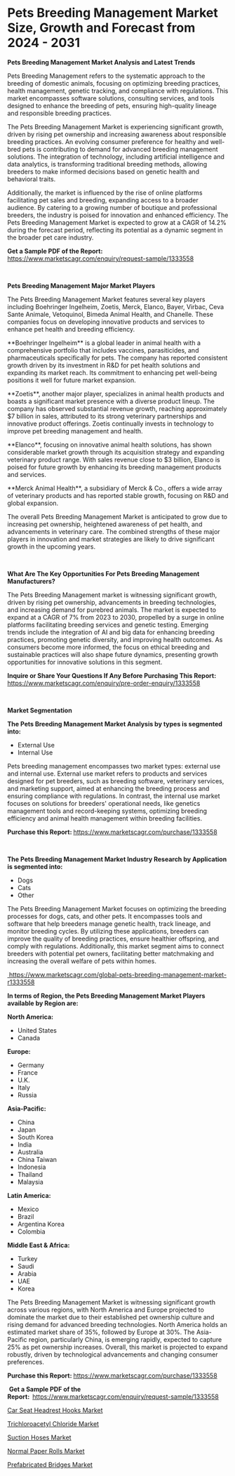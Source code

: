 <p><h1>Pets Breeding Management Market Size, Growth and Forecast from 2024 - 2031</h1></p><p><strong>Pets Breeding Management Market Analysis and Latest Trends</strong></p>
<p><p>Pets Breeding Management refers to the systematic approach to the breeding of domestic animals, focusing on optimizing breeding practices, health management, genetic tracking, and compliance with regulations. This market encompasses software solutions, consulting services, and tools designed to enhance the breeding of pets, ensuring high-quality lineage and responsible breeding practices.</p><p>The Pets Breeding Management Market is experiencing significant growth, driven by rising pet ownership and increasing awareness about responsible breeding practices. An evolving consumer preference for healthy and well-bred pets is contributing to demand for advanced breeding management solutions. The integration of technology, including artificial intelligence and data analytics, is transforming traditional breeding methods, allowing breeders to make informed decisions based on genetic health and behavioral traits.</p><p>Additionally, the market is influenced by the rise of online platforms facilitating pet sales and breeding, expanding access to a broader audience. By catering to a growing number of boutique and professional breeders, the industry is poised for innovation and enhanced efficiency. The Pets Breeding Management Market is expected to grow at a CAGR of 14.2% during the forecast period, reflecting its potential as a dynamic segment in the broader pet care industry.</p></p>
<p><strong>Get a Sample PDF of the Report:&nbsp;</strong> <a href="https://www.marketscagr.com/enquiry/request-sample/1333558?utm_campaign=1126&utm_medium=2&utm_source=Github&utm_content=ia&utm_term=12122024&utm_id=pets-breeding-management">https://www.marketscagr.com/enquiry/request-sample/1333558</a></p>
<p>&nbsp;</p>
<p><strong>Pets Breeding Management Major Market Players</strong></p>
<p><p>The Pets Breeding Management Market features several key players including Boehringer Ingelheim, Zoetis, Merck, Elanco, Bayer, Virbac, Ceva Sante Animale, Vetoquinol, Bimeda Animal Health, and Chanelle. These companies focus on developing innovative products and services to enhance pet health and breeding efficiency.</p><p>**Boehringer Ingelheim** is a global leader in animal health with a comprehensive portfolio that includes vaccines, parasiticides, and pharmaceuticals specifically for pets. The company has reported consistent growth driven by its investment in R&D for pet health solutions and expanding its market reach. Its commitment to enhancing pet well-being positions it well for future market expansion.</p><p>**Zoetis**, another major player, specializes in animal health products and boasts a significant market presence with a diverse product lineup. The company has observed substantial revenue growth, reaching approximately $7 billion in sales, attributed to its strong veterinary partnerships and innovative product offerings. Zoetis continually invests in technology to improve pet breeding management and health.</p><p>**Elanco**, focusing on innovative animal health solutions, has shown considerable market growth through its acquisition strategy and expanding veterinary product range. With sales revenue close to $3 billion, Elanco is poised for future growth by enhancing its breeding management products and services.</p><p>**Merck Animal Health**, a subsidiary of Merck & Co., offers a wide array of veterinary products and has reported stable growth, focusing on R&D and global expansion. </p><p>The overall Pets Breeding Management Market is anticipated to grow due to increasing pet ownership, heightened awareness of pet health, and advancements in veterinary care. The combined strengths of these major players in innovation and market strategies are likely to drive significant growth in the upcoming years.</p></p>
<p>&nbsp;</p>
<p><strong>What Are The Key Opportunities For Pets Breeding Management Manufacturers?</strong></p>
<p><p>The Pets Breeding Management market is witnessing significant growth, driven by rising pet ownership, advancements in breeding technologies, and increasing demand for purebred animals. The market is expected to expand at a CAGR of 7% from 2023 to 2030, propelled by a surge in online platforms facilitating breeding services and genetic testing. Emerging trends include the integration of AI and big data for enhancing breeding practices, promoting genetic diversity, and improving health outcomes. As consumers become more informed, the focus on ethical breeding and sustainable practices will also shape future dynamics, presenting growth opportunities for innovative solutions in this segment.</p></p>
<p><strong>Inquire or Share Your Questions If Any Before Purchasing This Report:</strong> <a href="https://www.marketscagr.com/enquiry/pre-order-enquiry/1333558?utm_campaign=1126&utm_medium=2&utm_source=Github&utm_content=ia&utm_term=12122024&utm_id=pets-breeding-management">https://www.marketscagr.com/enquiry/pre-order-enquiry/1333558</a></p>
<p>&nbsp;</p>
<p><strong>Market Segmentation</strong></p>
<p><strong>The Pets Breeding Management Market Analysis by types is segmented into:</strong></p>
<p><ul><li>External Use</li><li>Internal Use</li></ul></p>
<p><p>Pets breeding management encompasses two market types: external use and internal use. External use market refers to products and services designed for pet breeders, such as breeding software, veterinary services, and marketing support, aimed at enhancing the breeding process and ensuring compliance with regulations. In contrast, the internal use market focuses on solutions for breeders' operational needs, like genetics management tools and record-keeping systems, optimizing breeding efficiency and animal health management within breeding facilities.</p></p>
<p><strong>Purchase this Report:&nbsp;</strong><a href="https://www.marketscagr.com/purchase/1333558?utm_campaign=1126&utm_medium=2&utm_source=Github&utm_content=ia&utm_term=12122024&utm_id=pets-breeding-management">https://www.marketscagr.com/purchase/1333558</a></p>
<p>&nbsp;</p>
<p><strong>The Pets Breeding Management Market Industry Research by Application is segmented into:</strong></p>
<p><ul><li>Dogs</li><li>Cats</li><li>Other</li></ul></p>
<p><p>The Pets Breeding Management Market focuses on optimizing the breeding processes for dogs, cats, and other pets. It encompasses tools and software that help breeders manage genetic health, track lineage, and monitor breeding cycles. By utilizing these applications, breeders can improve the quality of breeding practices, ensure healthier offspring, and comply with regulations. Additionally, this market segment aims to connect breeders with potential pet owners, facilitating better matchmaking and increasing the overall welfare of pets within homes.</p></p>
<p><a href="https://www.marketscagr.com/global-pets-breeding-management-market-r1333558?utm_campaign=1126&utm_medium=2&utm_source=Github&utm_content=ia&utm_term=12122024&utm_id=pets-breeding-management">&nbsp;https://www.marketscagr.com/global-pets-breeding-management-market-r1333558</a></p>
<p><strong>In terms of Region, the Pets Breeding Management Market Players available by Region are:</strong></p>
<p>
    <p> <strong> North America: </strong>
        <ul>
            <li>United States</li>
            <li>Canada</li>
        </ul>
        </p> 
    <p> <strong> Europe: </strong>
        <ul>
            <li>Germany</li>
            <li>France</li>
            <li>U.K.</li>
            <li>Italy</li>
            <li>Russia</li>
        </ul>
        </p> 
    <p> <strong> Asia-Pacific: </strong>
        <ul>
            <li>China</li>
            <li>Japan</li>
            <li>South Korea</li>
            <li>India</li>
            <li>Australia</li>
            <li>China Taiwan</li>
            <li>Indonesia</li>
            <li>Thailand</li>
            <li>Malaysia</li>
        </ul>
        </p> 
    <p> <strong> Latin America: </strong>
        <ul>
            <li>Mexico</li>
            <li>Brazil</li>
            <li>Argentina Korea</li>
            <li>Colombia</li>
        </ul>
        </p> 
    <p> <strong> Middle East & Africa: </strong>
        <ul>
            <li>Turkey</li>
            <li>Saudi</li>
            <li>Arabia</li>
            <li>UAE</li>
            <li>Korea</li>
        </ul>
    </p>
    </p>
<p><p>The Pets Breeding Management Market is witnessing significant growth across various regions, with North America and Europe projected to dominate the market due to their established pet ownership culture and rising demand for advanced breeding technologies. North America holds an estimated market share of 35%, followed by Europe at 30%. The Asia-Pacific region, particularly China, is emerging rapidly, expected to capture 25% as pet ownership increases. Overall, this market is projected to expand robustly, driven by technological advancements and changing consumer preferences.</p></p>
<p><strong>Purchase this Report: </strong><a href="https://www.marketscagr.com/purchase/1333558?utm_campaign=1126&utm_medium=2&utm_source=Github&utm_content=ia&utm_term=12122024&utm_id=pets-breeding-management">https://www.marketscagr.com/purchase/1333558</a></p>
<p>&nbsp;<strong>Get a Sample PDF of the Report:&nbsp;&nbsp;</strong><a href="https://www.marketscagr.com/enquiry/request-sample/1333558?utm_campaign=1126&utm_medium=2&utm_source=Github&utm_content=ia&utm_term=12122024&utm_id=pets-breeding-management">https://www.marketscagr.com/enquiry/request-sample/1333558</a></p>
<p><strong></strong></p>
<p><p><a href="https://www.linkedin.com/pulse/c-hannibex-sqmmf?utm_campaign=1126&utm_medium=2&utm_source=Github&utm_content=ia&utm_term=12122024&utm_id=pets-breeding-management">Car Seat Headrest Hooks Market</a></p><p><a href="https://www.linkedin.com/pulse/empowering-stakeholders-insights-from-trichloroacetyl-chloride-k5zgc?utm_campaign=1126&utm_medium=2&utm_source=Github&utm_content=ia&utm_term=12122024&utm_id=pets-breeding-management">Trichloroacetyl Chloride Market</a></p><p><a href="https://www.linkedin.com/pulse/p-factrackr-ho6he?utm_campaign=1126&utm_medium=2&utm_source=Github&utm_content=ia&utm_term=12122024&utm_id=pets-breeding-management">Suction Hoses Market</a></p><p><a href="https://github.com/julyju69/Market-Research-Report-List-5/blob/main/normal-paper-rolls-market.md?utm_campaign=1126&utm_medium=2&utm_source=Github&utm_content=ia&utm_term=12122024&utm_id=pets-breeding-management">Normal Paper Rolls Market</a></p><p><a href="https://www.linkedin.com/pulse/c-hannibex-sqmmf?utm_campaign=1126&utm_medium=2&utm_source=Github&utm_content=ia&utm_term=12122024&utm_id=pets-breeding-management">Prefabricated Bridges Market</a></p></p>